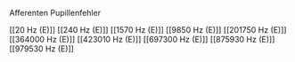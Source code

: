 Afferenten Pupillenfehler

[[20 Hz (E)]]
[[240 Hz (E)]]
[[1570 Hz (E)]]
[[9850 Hz (E)]]
[[201750 Hz (E)]]
[[364000 Hz (E)]]
[[423010 Hz (E)]]
[[697300 Hz (E)]]
[[875930 Hz (E)]]
[[979530 Hz (E)]]